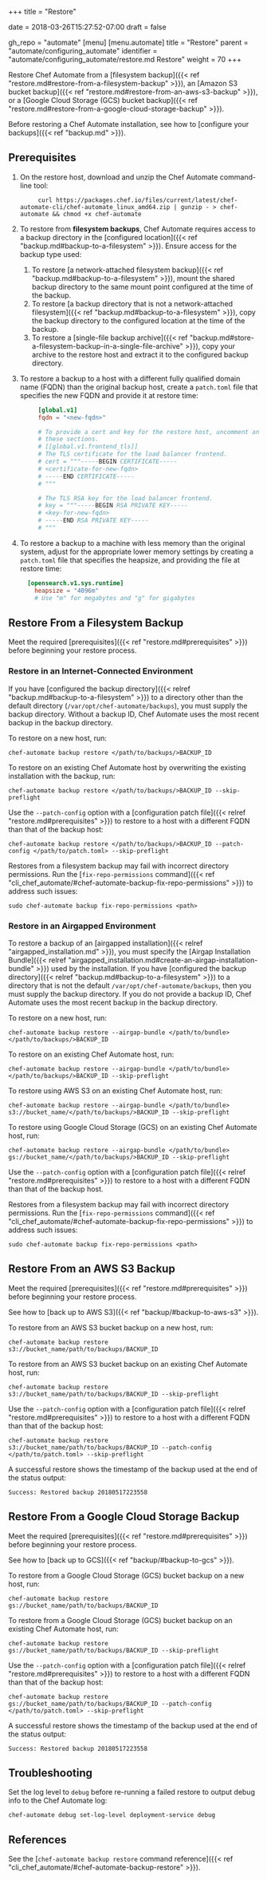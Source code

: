 +++
title = "Restore"

date = 2018-03-26T15:27:52-07:00
draft = false

gh_repo = "automate"
[menu]
  [menu.automate]
    title = "Restore"
    parent = "automate/configuring_automate"
    identifier = "automate/configuring_automate/restore.md Restore"
    weight = 70
+++

Restore Chef Automate from a [filesystem backup]({{< ref "restore.md#restore-from-a-filesystem-backup" >}}), an [Amazon S3 bucket backup]({{< ref "restore.md#restore-from-an-aws-s3-backup" >}}), or a [Google Cloud Storage (GCS) bucket backup]({{< ref "restore.md#restore-from-a-google-cloud-storage-backup" >}}).

Before restoring a Chef Automate installation, see how to [configure your backups]({{< ref "backup.md" >}}).

## Prerequisites

1. On the restore host, download and unzip the Chef Automate command-line tool:

   ```shell
        curl https://packages.chef.io/files/current/latest/chef-automate-cli/chef-automate_linux_amd64.zip | gunzip - > chef-automate && chmod +x chef-automate
    ```

1. To restore from **filesystem backups**, Chef Automate requires access to a backup directory in the [configured location]({{< ref "backup.md#backup-to-a-filesystem" >}}).
Ensure access for the backup type used:

     1. To restore [a network-attached filesystem backup]({{< ref "backup.md#backup-to-a-filesystem" >}}), mount the shared backup directory to the same mount point configured at the time of the backup.
     1. To restore [a backup directory that is not a network-attached filesystem]({{< ref "backup.md#backup-to-a-filesystem" >}}), copy the backup directory to the configured location at the time of the backup.
     1. To restore a [single-file backup archive]({{< ref "backup.md#store-a-filesystem-backup-in-a-single-file-archive" >}}), copy your archive to the restore host and extract it to the configured backup directory.

1. To restore a backup to a host with a different fully qualified domain name (FQDN) than the original backup host, create a `patch.toml` file that specifies the new FQDN and provide it at restore time:

    ```toml
         [global.v1]
         fqdn = "<new-fqdn>"

         # To provide a cert and key for the restore host, uncomment and fill
         # these sections.
         # [[global.v1.frontend_tls]]
         # The TLS certificate for the load balancer frontend.
         # cert = """-----BEGIN CERTIFICATE-----
         # <certificate-for-new-fqdn>
         # -----END CERTIFICATE-----
         # """

         # The TLS RSA key for the load balancer frontend.
         # key = """-----BEGIN RSA PRIVATE KEY-----
         # <key-for-new-fqdn>
         # -----END RSA PRIVATE KEY-----
         # """
    ```

1. To restore a backup to a machine with less memory than the original system, adjust for the appropriate lower memory settings by creating a `patch.toml` file that specifies the heapsize, and providing the file at restore time:

     ```toml
       [opensearch.v1.sys.runtime]
         heapsize = "4096m"
         # Use "m" for megabytes and "g" for gigabytes
     ```

## Restore From a Filesystem Backup

Meet the required [prerequisites]({{< ref "restore.md#prerequisites" >}}) before beginning your restore process.

### Restore in an Internet-Connected Environment

If you have [configured the backup directory]({{< relref "backup.md#backup-to-a-filesystem" >}}) to a directory other than the default directory (`/var/opt/chef-automate/backups`), you must supply the backup directory.
Without a backup ID, Chef Automate uses the most recent backup in the backup directory.

To restore on a new host, run:

```shell
chef-automate backup restore </path/to/backups/>BACKUP_ID
```

To restore on an existing Chef Automate host by overwriting the existing installation with the backup, run:

```shell
chef-automate backup restore </path/to/backups/>BACKUP_ID --skip-preflight
```

Use the `--patch-config` option with a [configuration patch file]({{< relref "restore.md#prerequisites" >}}) to restore to a host with a different FQDN than that of the backup host:

```shell
chef-automate backup restore </path/to/backups/>BACKUP_ID --patch-config </path/to/patch.toml> --skip-preflight
```

Restores from a filesystem backup may fail with incorrect directory permissions.
Run the [`fix-repo-permissions` command]({{< ref "cli_chef_automate/#chef-automate-backup-fix-repo-permissions" >}}) to address such issues:

```shell
sudo chef-automate backup fix-repo-permissions <path>
```

### Restore in an Airgapped Environment

To restore a backup of an [airgapped installation]({{< relref "airgapped_installation.md" >}}), you must specify the [Airgap Installation Bundle]({{< relref "airgapped_installation.md#create-an-airgap-installation-bundle" >}}) used by the installation.
If you have [configured the backup directory]({{< relref "backup.md#backup-to-a-filesystem" >}}) to a directory that is not the default `/var/opt/chef-automate/backups`, then you must supply the backup directory.
If you do not provide a backup ID, Chef Automate uses the most recent backup in the backup directory.

To restore on a new host, run:

```shell
chef-automate backup restore --airgap-bundle </path/to/bundle> </path/to/backups/>BACKUP_ID
```

To restore on an existing Chef Automate host, run:

```shell
chef-automate backup restore --airgap-bundle </path/to/bundle> </path/to/backups/>BACKUP_ID --skip-preflight
```

To restore using AWS S3 on an existing Chef Automate host, run:

```shell
chef-automate backup restore --airgap-bundle </path/to/bundle> s3://bucket_name/</path/to/backups/>BACKUP_ID --skip-preflight
```

To restore using Google Cloud Storage (GCS) on an existing Chef Automate host, run:

```shell
chef-automate backup restore --airgap-bundle </path/to/bundle> gs://bucket_name/</path/to/backups/>BACKUP_ID --skip-preflight
```

Use the `--patch-config` option with a [configuration patch file]({{< relref "restore.md#prerequisites" >}}) to restore to a host with a different FQDN than that of the backup host.

Restores from a filesystem backup may fail with incorrect directory permissions.
Run the [`fix-repo-permissions` command]({{< ref "cli_chef_automate/#chef-automate-backup-fix-repo-permissions" >}}) to address such issues:

```shell
sudo chef-automate backup fix-repo-permissions <path>
```

## Restore From an AWS S3 Backup

Meet the required [prerequisites]({{< ref "restore.md#prerequisites" >}}) before beginning your restore process.

See how to [back up to AWS S3]({{< ref "backup/#backup-to-aws-s3" >}}).

To restore from an AWS S3 bucket backup on a new host, run:

```shell
chef-automate backup restore s3://bucket_name/path/to/backups/BACKUP_ID
```

To restore from an AWS S3 bucket backup on an existing Chef Automate host, run:

```shell
chef-automate backup restore s3://bucket_name/path/to/backups/BACKUP_ID --skip-preflight
```

Use the `--patch-config` option with a [configuration patch file]({{< relref "restore.md#prerequisites" >}}) to restore to a host with a different FQDN than that of the backup host:

```shell
chef-automate backup restore s3://bucket_name/path/to/backups/BACKUP_ID --patch-config </path/to/patch.toml> --skip-preflight
```

A successful restore shows the timestamp of the backup used at the end of the status output:

```shell
Success: Restored backup 20180517223558
```

## Restore From a Google Cloud Storage Backup

Meet the required [prerequisites]({{< ref "restore.md#prerequisites" >}}) before beginning your restore process.

See how to [back up to GCS]({{< ref "backup/#backup-to-gcs" >}}).

To restore from a Google Cloud Storage (GCS) bucket backup on a new host, run:

```shell
chef-automate backup restore gs://bucket_name/path/to/backups/BACKUP_ID
```

To restore from a Google Cloud Storage (GCS) bucket backup on an existing Chef Automate host, run:

```shell
chef-automate backup restore gs://bucket_name/path/to/backups/BACKUP_ID --skip-preflight
```

Use the `--patch-config` option with a [configuration patch file]({{< relref "restore.md#prerequisites" >}}) to restore to a host with a different FQDN than that of the backup host:

```shell
chef-automate backup restore gs://bucket_name/path/to/backups/BACKUP_ID --patch-config </path/to/patch.toml> --skip-preflight
```

A successful restore shows the timestamp of the backup used at the end of the status output:

```shell
Success: Restored backup 20180517223558
```

## Troubleshooting

Set the log level to `debug` before re-running a failed restore to output debug info to the Chef Automate log:

```shell
chef-automate debug set-log-level deployment-service debug
```

## References

See the [`chef-automate backup restore` command reference]({{< ref "cli_chef_automate/#chef-automate-backup-restore" >}}).
